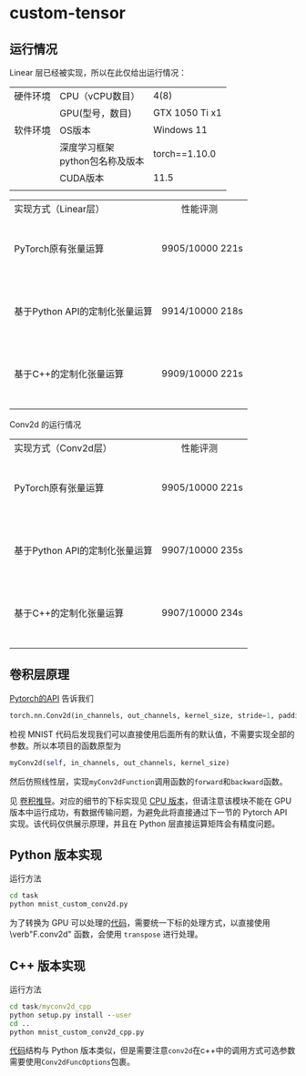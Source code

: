 # custom-tensor


## 运行情况

Linear 层已经被实现，所以在此仅给出运行情况：

||||
|--------|--------------|--------------------------|
|硬件环境|CPU（vCPU数目）|4(8)|
||GPU(型号，数目)| GTX 1050 Ti x1|
|软件环境|OS版本|Windows 11|
||深度学习框架<br>python包名称及版本|torch==1.10.0|
||CUDA版本|11.5|
||||

|||
|---------------|---------------------------|
| 实现方式（Linear层）| &nbsp; &nbsp; &nbsp; &nbsp; 性能评测 |
|<br/> <br/>PyTorch原有张量运算<br/> <br/>&nbsp;| 9905/10000 221s |
|<br/> <br/>基于Python API的定制化张量运算<br/> <br/>&nbsp;|9914/10000  218s|
|<br/> <br/>基于C++的定制化张量运算<br/> <br/>&nbsp;|9909/10000 221s|
||||

Conv2d 的运行情况

|||
|---------------|---------------------------|
| 实现方式（Conv2d层）| &nbsp; &nbsp; &nbsp; &nbsp; 性能评测 |
|<br/> <br/>PyTorch原有张量运算<br/> <br/>&nbsp;|9905/10000 221s|
|<br/> <br/>基于Python API的定制化张量运算<br/> <br/>&nbsp;|9907/10000  235s|
|<br/> <br/>基于C++的定制化张量运算<br/> <br/>&nbsp;|9907/10000 234s|
||||

## 卷积层原理

[Pytorch的API](https://pytorch.org/docs/master/generated/torch.nn.Conv2d.html#torch.nn.Conv2d) 告诉我们
```python
torch.nn.Conv2d(in_channels, out_channels, kernel_size, stride=1, padding=0, dilation=1, groups=1, bias=True, padding_mode='zeros', device=None, dtype=None)
```
检视 MNIST 代码后发现我们可以直接使用后面所有的默认值，不需要实现全部的参数。所以本项目的函数原型为
```python
myConv2d(self, in_channels, out_channels, kernel_size)
```

然后仿照线性层，实现`myConv2dFunction`调用函数的`forward`和`backward`函数。

见 [卷积推导](logcreative.github.io/custom-tensor/img/conv.pdf)。对应的细节的下标实现见 [CPU 版本](task/custom_conv2d_cpu.py)，但请注意该模块不能在 GPU 版本中运行成功，有数据传输问题，为避免此将直接通过下一节的 Pytorch API 实现。该代码仅供展示原理，并且在 Python 层直接运算矩阵会有精度问题。

## Python 版本实现

运行方法

```cmd
cd task
python mnist_custom_conv2d.py
```

为了转换为 GPU 可以处理的[代码](task/custom_conv2d.py)，需要统一下标的处理方式，以直接使用 \verb"F.conv2d" 函数，会使用 `transpose` 进行处理。

## C++ 版本实现

运行方法

```cmd
cd task/myconv2d_cpp
python setup.py install --user
cd ..
python mnist_custom_conv2d_cpp.py
```

[代码](task/myconv2d_cpp/myconv2d.cpp)结构与 Python 版本类似，但是需要注意`conv2d`在c++中的调用方式可选参数需要使用`Conv2dFuncOptions`包裹。
